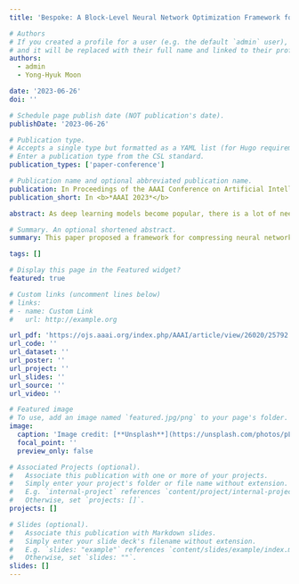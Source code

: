 ```yaml
---
title: 'Bespoke: A Block-Level Neural Network Optimization Framework for Low-Cost Deployment'

# Authors
# If you created a profile for a user (e.g. the default `admin` user), write the username (folder name) here
# and it will be replaced with their full name and linked to their profile.
authors:
  - admin
  - Yong-Hyuk Moon

date: '2023-06-26'
doi: ''

# Schedule page publish date (NOT publication's date).
publishDate: '2023-06-26'

# Publication type.
# Accepts a single type but formatted as a YAML list (for Hugo requirements).
# Enter a publication type from the CSL standard.
publication_types: ['paper-conference']

# Publication name and optional abbreviated publication name.
publication: In Proceedings of the AAAI Conference on Artificial Intelligence
publication_short: In <b>*AAAI 2023*</b>

abstract: As deep learning models become popular, there is a lot of need for deploying them to diverse device environments. Because it is costly to develop and optimize a neural network for every single environment, there is a line of research to search neural networks for multiple target environments efficiently. However, existing works for such a situation still suffer from requiring many GPUs and expensive costs. Motivated by this, we propose a novel neural network optimization framework named Bespoke for low-cost deployment. Our framework searches for a lightweight model by replacing parts of an original model with randomly selected alternatives, each of which comes from a pretrained neural network or the original model. In the practical sense, Bespoke has two significant merits. One is that it requires near zero cost for designing the search space of neural networks. The other merit is that it exploits the sub-networks of public pretrained neural networks, so the total cost is minimal compared to the existing works. We conduct experiments exploring Bespoke's the merits, and the results show that it finds efficient models for multiple targets with meager cost.

# Summary. An optional shortened abstract.
summary: This paper proposed a framework for compressing neural network models with consideration of their target platform.

tags: []

# Display this page in the Featured widget?
featured: true

# Custom links (uncomment lines below)
# links:
# - name: Custom Link
#   url: http://example.org

url_pdf: 'https://ojs.aaai.org/index.php/AAAI/article/view/26020/25792'
url_code: ''
url_dataset: ''
url_poster: ''
url_project: ''
url_slides: ''
url_source: ''
url_video: ''

# Featured image
# To use, add an image named `featured.jpg/png` to your page's folder.
image:
  caption: 'Image credit: [**Unsplash**](https://unsplash.com/photos/pLCdAaMFLTE)'
  focal_point: ''
  preview_only: false

# Associated Projects (optional).
#   Associate this publication with one or more of your projects.
#   Simply enter your project's folder or file name without extension.
#   E.g. `internal-project` references `content/project/internal-project/index.md`.
#   Otherwise, set `projects: []`.
projects: []

# Slides (optional).
#   Associate this publication with Markdown slides.
#   Simply enter your slide deck's filename without extension.
#   E.g. `slides: "example"` references `content/slides/example/index.md`.
#   Otherwise, set `slides: ""`.
slides: []
---
```

